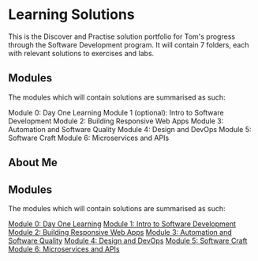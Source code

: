 # Learning Solutions
This is the Discover and Practise solution portfolio for Tom's progress through the Software Development program. It will contain 7 folders, each with relevant solutions to exercises and labs.

## Modules

The modules which will contain solutions are summarised as such:

Module 0: Day One Learning
Module 1 (optional): Intro to Software Development
Module 2: Building Responsive Web Apps
Module 3: Automation and Software Quality
Module 4: Design and DevOps
Module 5: Software Craft
Module 6: Microservices and APIs

## About Me

## Modules
The modules which will contain solutions are summarised as such:

[Module 0: Day One Learning](./DayOneLearning)
[Module 1: Intro to Software Development](./Module1)
[Module 2: Building Responsive Web Apps](./Module2)
[Module 3: Automation and Software Quality](./Module3)
[Module 4: Design and DevOps](./Module4)
[Module 5: Software Craft](./Module5)
[Module 6: Microservices and APIs](./Module6) 
